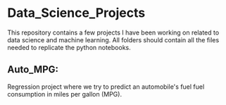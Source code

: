# Data_Science_Projects

This repository contains a few projects I have been working on related to data science and machine learning. All folders should contain all the files needed to replicate the python notebooks.  

## Auto_MPG:
Regression project where we try to predict an automobile's fuel fuel consumption in miles per gallon (MPG).

